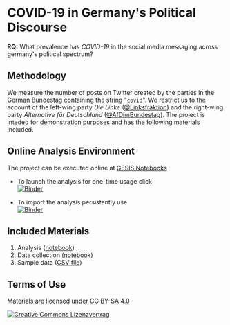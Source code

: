 # COVID-19 in Germany's Political Discourse


**RQ:** What prevalence has *COVID-19* in the social media messaging across germany's political spectrum? 


## Methodology

We measure the number of posts on Twitter created by the parties in the German Bundestag containing the string "`covid`". We restrict us to the account of the left-wing party *Die Linke* ([@Linksfraktion](https://twitter.com/Linksfraktion)) and the right-wing party *Alternative für Deutschland* ([@AfDimBundestag](https://twitter.com/AfDimBundestag)). The project is inteded for demonstration purposes and has the following materials included.

## Online Analysis Environment

The project can be executed online at [GESIS Notebooks](https://notebooks.gesis.org/)

+ To launch the analysis for one-time usage click  
[![Binder](https://notebooks.gesis.org/binder/badge.svg)](https://notebooks.gesis.org/binder/v2/gh/arnim/DQ3S2O/master?urlpath=lab/tree/analysis.ipynb)

+ To import the analysis persistently use  
[![Binder](https://notebooks.gesis.org/binder/badge.svg)](https://notebooks.gesis.org/services/binder/v2/gh/arnim/DQ3S2O/master?urlpath=lab/tree/analysis.ipynb)

## Included Materials
1. Analysis ([notebook](analysis.ipynb))
2. Data collection ([notebook](data-collection.ipynb))
2. Sample data ([CSV file](data.csv))


## Terms of Use

Materials are licensed under [CC BY-SA 4.0](http://creativecommons.org/licenses/by-sa/4.0/)


[![Creative Commons Lizenzvertrag](https://i.creativecommons.org/l/by-sa/4.0/88x31.png)](http://creativecommons.org/licenses/by-sa/4.0/)




